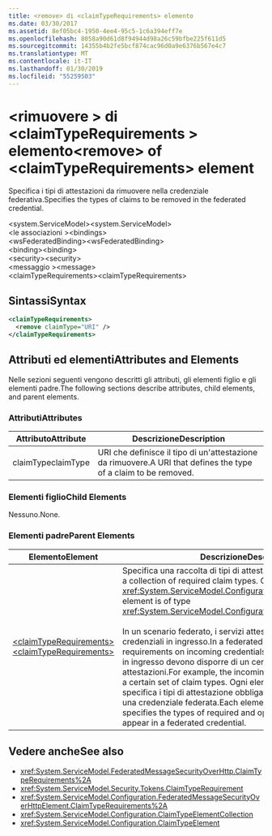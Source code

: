 ```yaml
---
title: <remove> di <claimTypeRequirements> elemento
ms.date: 03/30/2017
ms.assetid: 8ef05bc4-1950-4ee4-95c5-1c6a394eff7e
ms.openlocfilehash: 8058a90d61d8f94944d98a26c59bfbe225f611d5
ms.sourcegitcommit: 14355b4b2fe5bcf874cac96d0a9e6376b567e4c7
ms.translationtype: MT
ms.contentlocale: it-IT
ms.lasthandoff: 01/30/2019
ms.locfileid: "55259503"
---
```

# <a name="remove-of-claimtyperequirements-element"></a><span data-ttu-id="c5ee2-102">\<rimuovere > di \<claimTypeRequirements > elemento</span><span class="sxs-lookup"><span data-stu-id="c5ee2-102">\<remove> of \<claimTypeRequirements> element</span></span>
<span data-ttu-id="c5ee2-103">Specifica i tipi di attestazioni da rimuovere nella credenziale federativa.</span><span class="sxs-lookup"><span data-stu-id="c5ee2-103">Specifies the types of claims to be removed in the federated credential.</span></span>  
  
 <span data-ttu-id="c5ee2-104">\<system.ServiceModel></span><span class="sxs-lookup"><span data-stu-id="c5ee2-104">\<system.ServiceModel></span></span>  
<span data-ttu-id="c5ee2-105">\<le associazioni ></span><span class="sxs-lookup"><span data-stu-id="c5ee2-105">\<bindings></span></span>  
<span data-ttu-id="c5ee2-106">\<wsFederatedBinding></span><span class="sxs-lookup"><span data-stu-id="c5ee2-106">\<wsFederatedBinding></span></span>  
<span data-ttu-id="c5ee2-107">\<binding></span><span class="sxs-lookup"><span data-stu-id="c5ee2-107">\<binding></span></span>  
<span data-ttu-id="c5ee2-108">\<security></span><span class="sxs-lookup"><span data-stu-id="c5ee2-108">\<security></span></span>  
<span data-ttu-id="c5ee2-109">\<messaggio ></span><span class="sxs-lookup"><span data-stu-id="c5ee2-109">\<message></span></span>  
<span data-ttu-id="c5ee2-110">\<claimTypeRequirements></span><span class="sxs-lookup"><span data-stu-id="c5ee2-110">\<claimTypeRequirements></span></span>  
  
## <a name="syntax"></a><span data-ttu-id="c5ee2-111">Sintassi</span><span class="sxs-lookup"><span data-stu-id="c5ee2-111">Syntax</span></span>  
  
```xml  
<claimTypeRequirements>
  <remove claimType="URI" />
</claimTypeRequirements>
```  
  
## <a name="attributes-and-elements"></a><span data-ttu-id="c5ee2-112">Attributi ed elementi</span><span class="sxs-lookup"><span data-stu-id="c5ee2-112">Attributes and Elements</span></span>  
 <span data-ttu-id="c5ee2-113">Nelle sezioni seguenti vengono descritti gli attributi, gli elementi figlio e gli elementi padre.</span><span class="sxs-lookup"><span data-stu-id="c5ee2-113">The following sections describe attributes, child elements, and parent elements.</span></span>  
  
### <a name="attributes"></a><span data-ttu-id="c5ee2-114">Attributi</span><span class="sxs-lookup"><span data-stu-id="c5ee2-114">Attributes</span></span>  
  
|<span data-ttu-id="c5ee2-115">Attributo</span><span class="sxs-lookup"><span data-stu-id="c5ee2-115">Attribute</span></span>|<span data-ttu-id="c5ee2-116">Descrizione</span><span class="sxs-lookup"><span data-stu-id="c5ee2-116">Description</span></span>|  
|---------------|-----------------|  
|<span data-ttu-id="c5ee2-117">claimType</span><span class="sxs-lookup"><span data-stu-id="c5ee2-117">claimType</span></span>|<span data-ttu-id="c5ee2-118">URI che definisce il tipo di un'attestazione da rimuovere.</span><span class="sxs-lookup"><span data-stu-id="c5ee2-118">A URI that defines the type of a claim to be removed.</span></span>|  
  
### <a name="child-elements"></a><span data-ttu-id="c5ee2-119">Elementi figlio</span><span class="sxs-lookup"><span data-stu-id="c5ee2-119">Child Elements</span></span>  
 <span data-ttu-id="c5ee2-120">Nessuno.</span><span class="sxs-lookup"><span data-stu-id="c5ee2-120">None.</span></span>  
  
### <a name="parent-elements"></a><span data-ttu-id="c5ee2-121">Elementi padre</span><span class="sxs-lookup"><span data-stu-id="c5ee2-121">Parent Elements</span></span>  
  
|<span data-ttu-id="c5ee2-122">Elemento</span><span class="sxs-lookup"><span data-stu-id="c5ee2-122">Element</span></span>|<span data-ttu-id="c5ee2-123">Descrizione</span><span class="sxs-lookup"><span data-stu-id="c5ee2-123">Description</span></span>|  
|-------------|-----------------|  
|[<span data-ttu-id="c5ee2-124">\<claimTypeRequirements></span><span class="sxs-lookup"><span data-stu-id="c5ee2-124">\<claimTypeRequirements></span></span>](../../../../../docs/framework/configure-apps/file-schema/wcf/claimtyperequirements-for-message.md)|<span data-ttu-id="c5ee2-125">Specifica una raccolta di tipi di attestazione obbligatori.</span><span class="sxs-lookup"><span data-stu-id="c5ee2-125">Specifies a collection of required claim types.</span></span> <span data-ttu-id="c5ee2-126">Ciascun elemento è di tipo <xref:System.ServiceModel.Configuration.ClaimTypeElement>.</span><span class="sxs-lookup"><span data-stu-id="c5ee2-126">Each element is of type <xref:System.ServiceModel.Configuration.ClaimTypeElement>.</span></span><br /><br /> <span data-ttu-id="c5ee2-127">In un scenario federato, i servizi attestano i requisiti per le credenziali in ingresso.</span><span class="sxs-lookup"><span data-stu-id="c5ee2-127">In a federated scenario, services state the requirements on incoming credentials.</span></span> <span data-ttu-id="c5ee2-128">Ad esempio, le credenziali in ingresso devono disporre di un certo set di tipi di attestazioni.</span><span class="sxs-lookup"><span data-stu-id="c5ee2-128">For example, the incoming credentials must possess a certain set of claim types.</span></span> <span data-ttu-id="c5ee2-129">Ogni elemento di questa raccolta specifica i tipi di attestazione obbligatori e facoltativi previsti in una credenziale federata.</span><span class="sxs-lookup"><span data-stu-id="c5ee2-129">Each element in this collection specifies the types of required and optional claims expected to appear in a federated credential.</span></span>|  
  
## <a name="see-also"></a><span data-ttu-id="c5ee2-130">Vedere anche</span><span class="sxs-lookup"><span data-stu-id="c5ee2-130">See also</span></span>
- <xref:System.ServiceModel.FederatedMessageSecurityOverHttp.ClaimTypeRequirements%2A>
- <xref:System.ServiceModel.Security.Tokens.ClaimTypeRequirement>
- <xref:System.ServiceModel.Configuration.FederatedMessageSecurityOverHttpElement.ClaimTypeRequirements%2A>
- <xref:System.ServiceModel.Configuration.ClaimTypeElementCollection>
- <xref:System.ServiceModel.Configuration.ClaimTypeElement>

